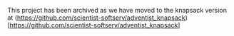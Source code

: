 This project has been archived as we have moved to the knapsack version at (https://github.com/scientist-softserv/adventist_knapsack)[https://github.com/scientist-softserv/adventist_knapsack]
